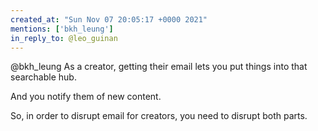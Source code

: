 ```yaml
---
created_at: "Sun Nov 07 20:05:17 +0000 2021"
mentions: ['bkh_leung']
in_reply_to: @leo_guinan
---
```


@bkh_leung As a creator, getting their email lets you put things into that searchable hub.

And you notify them of new content. 

So, in order to disrupt email for creators, you need to disrupt both parts.